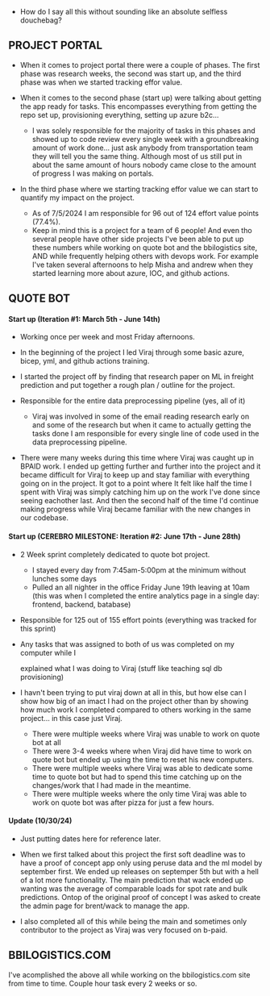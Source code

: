 - How do I say all this without sounding like an absolute selfless douchebag?

## PROJECT PORTAL

- When it comes to project portal there were a couple of phases. The first phase
  was research weeks, the second was start up, and the third phase was when we
  started tracking effor value.

- When it comes to the second phase (start up) were talking about getting the
  app ready for tasks. This encompasses everything from getting the repo set up,
  provisioning everything, setting up azure b2c...

  - I was solely responsible for the majority of tasks in this phases and showed
    up to code review every single week with a groundbreaking amount of work
    done... just ask anybody from transportation team they will tell you the
    same thing. Although most of us still put in about the same amount of hours
    nobody came close to the amount of progress I was making on portals.

- In the third phase where we starting tracking effor value we can start to
  quantify my impact on the project.
  - As of 7/5/2024 I am responsible for 96 out of 124 effort value points
    (77.4%).
  - Keep in mind this is a project for a team of 6 people! And even tho several
    people have other side projects I've been able to put up these numbers while
    working on quote bot and the bbilogistics site, AND while frequently helping
    others with devops work. For example I've taken several afternoons to help
    Misha and andrew when they started learning more about azure, IOC, and
    github actions.

## QUOTE BOT

#### Start up (Iteration #1: March 5th - June 14th)

- Working once per week and most Friday afternoons.

- In the beginning of the project I led Viraj through some basic azure, bicep,
  yml, and github actions training.

- I started the project off by finding that research paper on ML in freight
  prediction and put together a rough plan / outline for the project.

- Responsible for the entire data preprocessing pipeline (yes, all of it)

  - Viraj was involved in some of the email reading research early on and some
    of the research but when it came to actually getting the tasks done I am
    responsible for every single line of code used in the data preprocessing
    pipeline.

- There were many weeks during this time where Viraj was caught up in BPAID
  work. I ended up getting further and further into the project and it became
  difficult for Viraj to keep up and stay familiar with everything going on in
  the project. It got to a point where It felt like half the time I spent with
  Viraj was simply catching him up on the work I've done since seeing eachother
  last. And then the second half of the time I'd continue making progress while
  Viraj became familiar with the new changes in our codebase.

#### Start up (CEREBRO MILESTONE: Iteration #2: June 17th - June 28th)

- 2 Week sprint completely dedicated to quote bot project.

  - I stayed every day from 7:45am-5:00pm at the minimum without lunches some
    days
  - Pulled an all nighter in the office Friday June 19th leaving at 10am (this
    was when I completed the entire analytics page in a single day: frontend,
    backend, batabase)

- Responsible for 125 out of 155 effort points (everything was tracked for this
  sprint)

- Any tasks that was assigned to both of us was completed on my computer while I

  explained what I was doing to Viraj (stuff like teaching sql db provisioning)

- I havn't been trying to put viraj down at all in this, but how else can I show
  how big of an imact I had on the project other than by showing how much work I
  completed compared to others working in the same project... in this case just
  Viraj.
  - There were multiple weeks where Viraj was unable to work on quote bot at all
  - There were 3-4 weeks where when Viraj did have time to work on quote bot but
    ended up using the time to reset his new computers.
  - There were multiple weeks where Viraj was able to dedicate some time to
    quote bot but had to spend this time catching up on the changes/work that I
    had made in the meantime.
  - There were multiple weeks where the only time Viraj was able to work on
    quote bot was after pizza for just a few hours.

#### Update (10/30/24)

- Just putting dates here for reference later.

- When we first talked about this project the first soft deadline was to have a
  proof of concept app only using peruse data and the ml model by september
  first. We ended up releases on septemper 5th but with a hell of a lot more
  functionality. The main prediction that wack ended up wanting was the average
  of comparable loads for spot rate and bulk predictions. Ontop of the original
  proof of concept I was asked to create the admin page for brent/wack to manage
  the app.

- I also completed all of this while being the main and sometimes only
  contributor to the project as Viraj was very focused on b-paid.

## BBILOGISTICS.COM

I've acomplished the above all while working on the bbilogistics.com site from
time to time. Couple hour task every 2 weeks or so.
